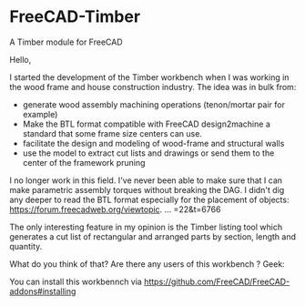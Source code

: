 # FreeCAD-Timber
A Timber module for FreeCAD

Hello,

I started the development of the Timber workbench when I was working in the wood frame and house construction industry.
The idea was in bulk from:

* generate wood assembly machining operations (tenon/mortar pair for example)
* Make the BTL format compatible with FreeCAD design2machine a standard that some frame size centers can use.
* facilitate the design and modeling of wood-frame and structural walls
* use the model to extract cut lists and drawings or send them to the center of the framework pruning

I no longer work in this field.
I've never been able to make sure that I can make parametric assembly torques without breaking the DAG.
I didn't dig any deeper to read the BTL format especially for the placement of objects: https://forum.freecadweb.org/viewtopic. ... =22&t=6766

The only interesting feature in my opinion is the Timber listing tool which generates a cut list of rectangular and arranged parts by section, length and quantity.

What do you think of that? Are there any users of this workbench ? Geek: 

You can install this workbennch via https://github.com/FreeCAD/FreeCAD-addons#installing
